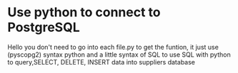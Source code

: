 # Use python to connect to PostgreSQL
Hello you don't need to go into each file.py to get the funtion, it just use (pyscopg2) syntax python and a little syntax of SQL to use SQL with python 
to query,SELECT, DELETE, INSERT data into suppliers database  
